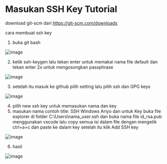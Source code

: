 # Masukan SSH Key Tutorial
download git-scm dari https://git-scm.com/downloads

cara membuat ssh key
1. buka git bash

![image](https://github.com/kerjabhakti/SisterAryo/assets/56922640/e04bc36f-38a9-49dd-b647-f0c949985dd2)

2. ketik ssh-keygen lalu tekan enter untuk memakai nama file default dan tekan enter 2x untuk mengosongkan passphrase

![image](https://github.com/kerjabhakti/SisterAryo/assets/56922640/37d35029-412d-419c-bc10-76224978a260)

3. setelah itu masuk ke github pilih setting lalu pilih ssh dan GPG keys

![image](https://github.com/kerjabhakti/SisterAryo/assets/56922640/83d6e5f8-c4b5-47df-adcc-47362ef86991)

4. pilih new ssh key untuk memasukan nama dan key
5. masukan nama contoh title: SSH Windows Ariyo dan untuk Key buka file explorer di folder C:\Users\nama_user\.ssh dan buka nama file id_rsa.pub menggunakan vscode lalu copy semua isi dalam file dengan mengetik ctrl+a+c dan paste ke dalam key setelah itu klik Add SSH key

![image](https://github.com/kerjabhakti/SisterAryo/assets/56922640/c68bd6ab-784d-4b12-aa2d-1730d7be7330)

6. hasil

![image](https://github.com/kerjabhakti/SisterAryo/assets/56922640/3345459a-b75b-4fb2-aab4-f9790eb9ace4)
